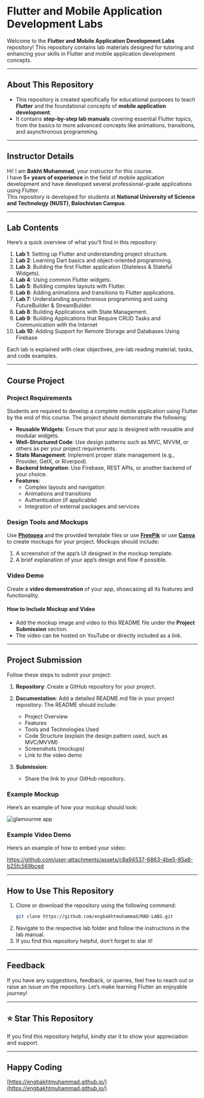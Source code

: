 # Flutter and Mobile Application Development Labs

Welcome to the **Flutter and Mobile Application Development Labs** repository! This repository contains lab materials designed for tutoring and enhancing your skills in Flutter and mobile application development concepts.

---

## About This Repository

- This repository is created specifically for educational purposes to teach **Flutter** and the foundational concepts of **mobile application development**.
- It contains **step-by-step lab manuals** covering essential Flutter topics, from the basics to more advanced concepts like animations, transitions, and asynchronous programming.

---

## Instructor Details

Hi! I am **Bakht Muhammad**, your instructor for this course.  
I have **5+ years of experience** in the field of mobile application development and have developed several professional-grade applications using Flutter.  
This repository is developed for students at **National University of Science and Technology (NUST), Balochistan Campus**.

---

## Lab Contents

Here’s a quick overview of what you’ll find in this repository:

1. **Lab 1**: Setting up Flutter and understanding project structure.
2. **Lab 2**: Learning Dart basics and object-oriented programming.
3. **Lab 3**: Building the first Flutter application (Stateless & Stateful Widgets).
4. **Lab 4**: Using common Flutter widgets.
5. **Lab 5**: Building complex layouts with Flutter.
6. **Lab 6**: Adding animations and transitions to Flutter applications.
7. **Lab 7**: Understanding asynchronous programming and using FutureBuilder & StreamBuilder.
8. **Lab 8**: Building Applications with State Management.
9. **Lab 9**: Building Applications that Require CRUD Tasks and Communication with the Internet
10. **Lab 10**: Adding Support for Remote Storage and Databases Using Firebase

Each lab is explained with clear objectives, pre-lab reading material, tasks, and code examples.

---

## Course Project

### Project Requirements
Students are required to develop a complete mobile application using Flutter by the end of this course. The project should demonstrate the following:

- **Reusable Widgets**: Ensure that your app is designed with reusable and modular widgets.
- **Well-Structured Code**: Use design patterns such as MVC, MVVM, or others as per your project requirements.
- **State Management**: Implement proper state management (e.g., Provider, GetX, or Riverpod).
- **Backend Integration**: Use Firebase, REST APIs, or another backend of your choice.
- **Features**:
  - Complex layouts and navigation
  - Animations and transitions
  - Authentication (if applicable)
  - Integration of external packages and services

### Design Tools and Mockups
Use <a href="https://www.photopea.com">**Photopea**</a> and the provided template files or use <a href="https://www.freepik.com/search?format=search&last_filter=query&last_value=mobile+app+mockups&query=mobile+app+mockups">**FreePik**</a> or use <a href="https://www.canva.com/search?q=app%20mockup">**Canva**</a> to create mockups for your project. Mockups should include:

1. A screenshot of the app’s UI designed in the mockup template.
2. A brief explanation of your app’s design and flow if possible.

### Video Demo
Create a **video demonstration** of your app, showcasing all its features and functionality.

#### How to Include Mockup and Video
- Add the mockup image and video to this README file under the **Project Submission** section.
- The video can be hosted on YouTube or directly included as a link.

---

## Project Submission

Follow these steps to submit your project:

1. **Repository**: Create a GitHub repository for your project.
2. **Documentation**: Add a detailed README.md file in your project repository. The README should include:
   - Project Overview
   - Features
   - Tools and Technologies Used
   - Code Structure (explain the design pattern used, such as MVC/MVVM)
   - Screenshots (mockups)
   - Link to the video demo

3. **Submission**:
   - Share the link to your GitHub repository.

### Example Mockup
Here’s an example of how your mockup should look:

![glamourme app](https://github.com/user-attachments/assets/e5b61205-fb85-4971-9b93-10c017a24468)

### Example Video Demo
Here’s an example of how to embed your video:

https://github.com/user-attachments/assets/c8a94537-6863-4be5-85a8-b25fc569bced


---

## How to Use This Repository

1. Clone or download the repository using the following command:
   ```bash
   git clone https://github.com/engbakhtmuhammad/MAD-LABS.git
   ```
2. Navigate to the respective lab folder and follow the instructions in the lab manual.
3. If you find this repository helpful, don’t forget to star it!

---

## Feedback

If you have any suggestions, feedback, or queries, feel free to reach out or raise an issue on the repository.
Let’s make learning Flutter an enjoyable journey!

---

## ⭐ Star This Repository
If you find this repository helpful, kindly star it to show your appreciation and support.

---

## Happy Coding  
[https://engbakhtmuhammad.github.io/](https://engbakhtmuhammad.github.io/)

